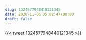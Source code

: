 ```yaml
---
slug: 1324577948440121345
date: 2020-11-06 05:02:47+00:00
draft: false
---
```


{{< tweet 1324577948440121345 >}}
